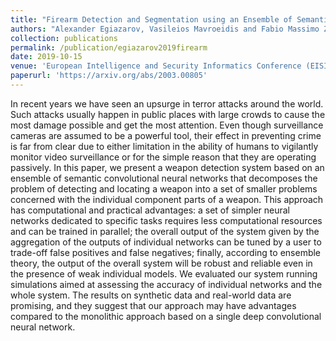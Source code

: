 ```yaml
---
title: "Firearm Detection and Segmentation using an Ensemble of Semantic Neural Networks"
authors: "Alexander Egiazarov, Vasileios Mavroeidis and Fabio Massimo Zennaro"
collection: publications
permalink: /publication/egiazarov2019firearm
date: 2019-10-15
venue: 'European Intelligence and Security Informatics Conference (EISIC) 2019'
paperurl: 'https://arxiv.org/abs/2003.00805'
---
```


In recent years we have seen an upsurge in terror attacks around the world. Such attacks usually happen in public places with large crowds to cause the most damage possible and get the most attention. Even though surveillance cameras are assumed to be a powerful tool, their effect in preventing crime is far from clear due to either limitation in the ability of humans to vigilantly monitor video surveillance or for the simple reason that they are operating passively. In this paper, we present a weapon detection system based on an ensemble of semantic convolutional neural networks that decomposes the problem of detecting and locating a weapon into a set of smaller problems concerned with the individual component parts of a weapon. This approach has computational and practical advantages: a set of simpler neural networks dedicated to specific tasks requires less computational resources and can be trained in parallel; the overall output of the system given by the aggregation of the outputs of individual networks can be tuned by a user to trade-off false positives and false negatives; finally, according to ensemble theory, the output of the overall system will be robust and reliable even in the presence of weak individual models. We evaluated our system running simulations aimed at assessing the accuracy of individual networks and the whole system. The results on synthetic data and real-world data are promising, and they suggest that our approach may have advantages compared to the monolithic approach based on a single deep convolutional neural network.
